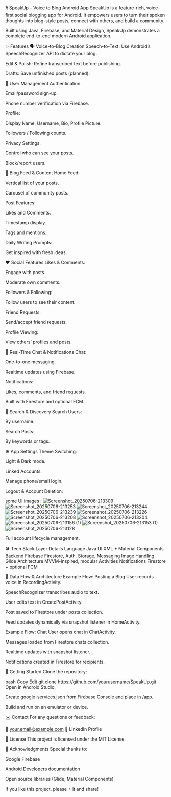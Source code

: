 🎙️ SpeakUp – Voice to Blog Android App
SpeakUp is a feature-rich, voice-first social blogging app for Android. It empowers users to turn their spoken thoughts into blog-style posts, connect with others, and build a community.

Built using Java, Firebase, and Material Design, SpeakUp demonstrates a complete end-to-end modern Android application.

✨ Features
🗣️ Voice-to-Blog Creation
Speech-to-Text: Use Android’s SpeechRecognizer API to dictate your blog.

Edit & Polish: Refine transcribed text before publishing.

Drafts: Save unfinished posts (planned).

👤 User Management
Authentication:

Email/password sign-up.

Phone number verification via Firebase.

Profile:

Display Name, Username, Bio, Profile Picture.

Followers / Following counts.

Privacy Settings:

Control who can see your posts.

Block/report users.

📰 Blog Feed & Content
Home Feed:

Vertical list of your posts.

Carousel of community posts.

Post Features:

Likes and Comments.

Timestamp display.

Tags and mentions.

Daily Writing Prompts:

Get inspired with fresh ideas.

❤️ Social Features
Likes & Comments:

Engage with posts.

Moderate own comments.

Followers & Following:

Follow users to see their content.

Friend Requests:

Send/accept friend requests.

Profile Viewing:

View others’ profiles and posts.

💬 Real-Time Chat & Notifications
Chat:

One-to-one messaging.

Realtime updates using Firebase.

Notifications:

Likes, comments, and friend requests.

Built with Firestore and optional FCM.

🔎 Search & Discovery
Search Users:

By username.

Search Posts:

By keywords or tags.

⚙️ App Settings
Theme Switching:

Light & Dark mode.

Linked Accounts:

Manage phone/email login.

Logout & Account Deletion:


some UI images :
![Screenshot_20250706-213309](https://github.com/user-attachments/assets/598345f2-64e4-4742-b23f-e64b7a674c31)
![Screenshot_20250706-213253](https://github.com/user-attachments/assets/8044d2e2-5f6b-4d68-b7bb-dfbc7a82f2a9)
![Screenshot_20250706-213244](https://github.com/user-attachments/assets/b4f0f891-eaf5-4475-b272-eb803401ffc1)
![Screenshot_20250706-213239](https://github.com/user-attachments/assets/98e39409-2539-4780-bab6-4b31935b1b7f)
![Screenshot_20250706-213226](https://github.com/user-attachments/assets/e25fc4bc-071d-4242-a5bf-ecd1499bd898)
![Screenshot_20250706-213208](https://github.com/user-attachments/assets/2e64306c-8767-4206-a598-87bbb883ac2c)
![Screenshot_20250706-213204](https://github.com/user-attachments/assets/d770cbca-f6c6-449f-b8c7-9d768c372f45)
![Screenshot_20250706-213156 (1)](https://github.com/user-attachments/assets/95e60e13-4a98-4096-9f17-ca73cdac1f3f)
![Screenshot_20250706-213153 (1)](https://github.com/user-attachments/assets/21659196-4e76-4fc8-8a83-556ac86c3690)
![Screenshot_20250706-213128](https://github.com/user-attachments/assets/f8314e74-fc79-451e-9d7d-d02d664ed782)

Full account lifecycle management.

🛠️ Tech Stack
Layer	Details
Language	Java
UI	XML + Material Components
Backend	Firebase Firestore, Auth, Storage, Messaging
Image Handling	Glide
Architecture	MVVM-inspired, modular Activities
Notifications	Firestore + optional FCM


🧭 Data Flow & Architecture
Example Flow: Posting a Blog
User records voice in RecordingActivity.

SpeechRecognizer transcribes audio to text.

User edits text in CreatePostActivity.

Post saved to Firestore under posts collection.

Feed updates dynamically via snapshot listener in HomeActivity.

Example Flow: Chat
User opens chat in ChatActivity.

Messages loaded from Firestore chats collection.

Realtime updates with snapshot listener.

Notifications created in Firestore for recipients.

🚀 Getting Started
Clone the repository:

bash
Copy
Edit
git clone https://github.com/yourusername/SpeakUp.git
Open in Android Studio.

Create google-services.json from Firebase Console and place in /app.

Build and run on an emulator or device.

✉️ Contact
For any questions or feedback:

📧 your.email@example.com
📱 LinkedIn Profile

📄 License
This project is licensed under the MIT License.

🙏 Acknowledgments
Special thanks to:

Google Firebase

Android Developers documentation

Open source libraries (Glide, Material Components)

If you like this project, please ⭐ it and share!

